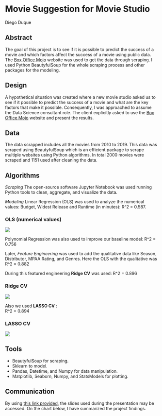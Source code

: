 # Movie Suggestion for Movie Studio
Diego Duque

## Abstract
The goal of this project is to see if it is possible to predict the success of a movie and which factors affect the success of a movie using public data. The [Box Office Mojo](https://www.boxofficemojo.com) website was used to get the data through scraping. I used Python BeautyfulSoup for the whole scraping process and other packages for the modeling.

## Design
A hypothetical situation was created where a new movie studio asked us to see if it possible to predict the success of a movie and what are the key factors that make it possible. Consequently, I was approached to assume the Data Science consultant role. The client explicitly asked to use the [Box Office Mojo](https://www.boxofficemojo.com) website and present the results.

## Data
The data scrapped includes all the movies from 2010 to 2019. This data was scraped using BeautyfulSoup which is an efficient package to scrape multiple websites using Python algorithms. In total 2000 movies were scraped and 1151 used after cleaning the data.

## Algorithms
*Scraping*
The open-source software Jupyter Notebook was used running Python tools to clean, aggregate, and visualize the data.

*Modeling*
Linear Regression (OLS) was used to analyze the numerical values: Budget, Widest Release and Runtime (in minutes):
  R^2 = 0.587.
### OLS (numerical values)
<img src="https://github.com/dieguque/Movies_Project/blob/8894bba9708f39c6f119e8d86d63969902eb2633/charts/OLS_num.png" >
  
Polynomial Regression was also used to improve our baseline model:
  R^2 = 0.756

Later, *Feature Engineering* was used to add the qualitative data like Season, Distributor, MPAA Rating, and Genres. Here the OLS with the qualitative was 
  R^2 = 0.882 

During this featured engineering **Ridge CV** was used:
  R^2 = 0.896
  
### Ridge CV
<img src="https://github.com/dieguque/Movies_Project/blob/1c7cabb094fc652e908c4d246719a2a6cb79ee70/charts/movies_ridge_log_jointplot.png" >
  
Also we used **LASSO CV** :  
  R^2 = 0.894
### LASSO CV
<img src="https://github.com/dieguque/Movies_Project/blob/1c7cabb094fc652e908c4d246719a2a6cb79ee70/charts/movies_lasso_log_jointplot.png" >


## Tools
  - BeautyfulSoup for scraping.
  - Sklearn to model.
  - Pandas, Datetime, and Numpy for data manipulation.
  - Matplotlib, Seaborn, Numpy, and StatsModels for plotting.

## Communication
By using [this link provided](https://github.com/dieguque/Movies_Project/blob/8894bba9708f39c6f119e8d86d63969902eb2633/movies_presentation.pdf), the slides used during the presentation may be accessed. On the chart below, I have summarized the project findings.




